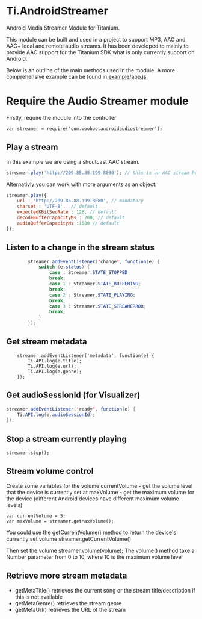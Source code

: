 # Ti.AndroidStreamer
Android Media Streamer Module for Titanium. 

This module can be built and used in a project to support MP3, AAC and AAC+ local and remote audio streams. It has been developed to mainly to provide AAC support for the Titanium SDK what is only currently support on Android.

Below is an outline of the main methods used in the module. A more comprehensive example can be found in <a href="https://github.com/trevorf/ti-android-streamer/blob/master/example/app.js">example/app.js</a>

# Require the Audio Streamer module
Firstly, require the module into the controller 

	var streamer = require('com.woohoo.androidaudiostreamer');

## Play a stream
In this example we are using a shoutcast AAC stream.

```javascript
streamer.play('http://209.85.88.199:8080'); // this is an AAC stream http://198.144.148.12:9002/
```

Alternativly you can work with more arguments as an object:

```javascript
streamer.play({
    url : 'http://209.85.88.199:8080', // mandatory
    charset : 'UTF-8',  // default
    expectedKBitSecRate : 128, // default
    decodeBufferCapacityMs : 700, // default
    audioBufferCapacityMs :1500 // default
}); 
```


## Listen to a change in the stream status	
```java
        streamer.addEventListener('change', function(e) {
            switch (e.status) {
                case : Streamer.STATE_STOPPED 
                break;
                case 1 : Streamer.STATE_BUFFERING;
                break;
                case 2 : Streamer.STATE_PLAYING;
                break;
                case 3 : Streamer.STATE_STREAMERROR;
                break;
            }
        });
```
## Get stream metadata

        streamer.addEventListener('metadata', function(e) {
            Ti.API.log(e.title);
            Ti.API.log(e.url);
            Ti.API.log(e.genre);
        }); 

## Get audioSessionId (for Visualizer)

```java
streamer.addEventListener('ready', function(e) {
    Ti.API.log(e.audioSessionId);
}); 
```

## Stop a stream currently playing

	streamer.stop();

## Stream volume control

Create some variables for the volume
currentVolume - get the volume level that the device is currently set at
maxVolume - get the maximum volume for the device (different Android devices have different maximum volume levels)

	var currentVolume = 5;
	var maxVolume = streamer.getMaxVolume();

You could use the getCurrentVolume() method to return the device's currently set volume
	streamer.getCurrentVolume()

Then set the volume
	streamer.volume(volume);
The volume() method take a Number parameter from 0 to 10, where 10 is the maximum volume level


## Retrieve more stream metadata

- getMetaTitle() retrieves the current song or the stream title/description if this is not available
- getMetaGenre() retrieves the stream genre 
- getMetaUrl() retrieves the URL of the stream
    